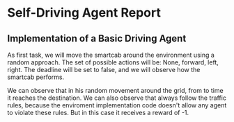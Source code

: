 <h1>Self-Driving Agent Report</h1>

<h2>Implementation of a Basic Driving Agent</h2>

As first task, we will move the smartcab around the environment using a 
random approach. The set of possible actions will be: None, forward, 
left, right. The deadline will be set to false, and we will observe how
the smartcab performs.

We can observe that in his random movement around the grid, from to time
it reaches the destination. We can also observe that always follow the
traffic rules, because the enviroment implementation code doesn't allow
any agent to violate these rules. But in this case it receives a reward
of -1.



